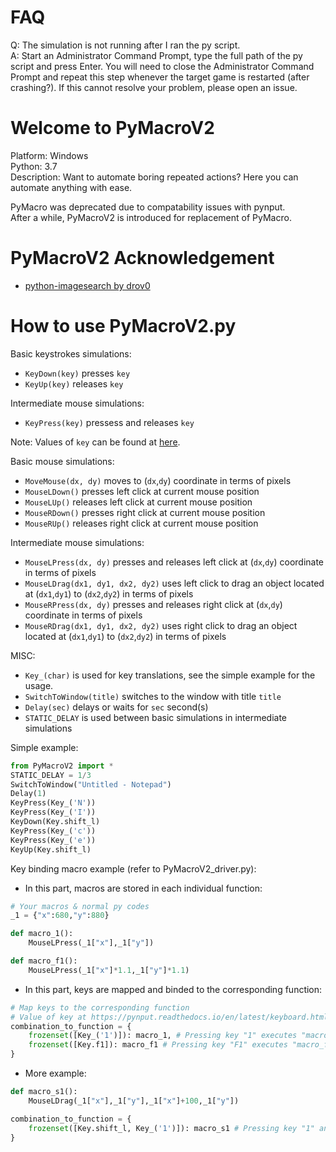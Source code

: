 # FAQ
Q: The simulation is not running after I ran the py script.  
A: Start an Administrator Command Prompt, type the full path of the py script and press Enter. You will need to close the Administrator Command Prompt and repeat this step whenever the target game is restarted (after crashing?). If this cannot resolve your problem, please open an issue.

# Welcome to PyMacroV2
Platform: Windows  
Python: 3.7  
Description: Want to automate boring repeated actions? Here you can automate anything with ease.

PyMacro was deprecated due to compatability issues with pynput.  
After a while, PyMacroV2 is introduced for replacement of PyMacro.

# PyMacroV2 Acknowledgement
- [python-imagesearch by drov0](https://github.com/drov0/python-imagesearch)

# How to use PyMacroV2.py
Basic keystrokes simulations:
- ```KeyDown(key)``` presses ```key```
- ```KeyUp(key)``` releases ```key```

Intermediate mouse simulations:
- ```KeyPress(key)``` pressess and releases ```key```

Note: Values of ```key``` can be found at [here](https://pynput.readthedocs.io/en/latest/keyboard.html).

Basic mouse simulations:
- ```MoveMouse(dx, dy)``` moves to (```dx```,```dy```) coordinate in terms of pixels
- ```MouseLDown()``` presses left click at current mouse position
- ```MouseLUp()``` releases left click at current mouse position
- ```MouseRDown()``` presses right click at current mouse position
- ```MouseRUp()``` releases right click at current mouse position

Intermediate mouse simulations:
- ```MouseLPress(dx, dy)``` presses and releases left click at (```dx```,```dy```) coordinate in terms of pixels
- ```MouseLDrag(dx1, dy1, dx2, dy2)``` uses left click to drag an object located at (```dx1```,```dy1```) to (```dx2```,```dy2```) in terms of pixels
- ```MouseRPress(dx, dy)``` presses and releases right click at (```dx```,```dy```) coordinate in terms of pixels
- ```MouseRDrag(dx1, dy1, dx2, dy2)``` uses right click to drag an object located at (```dx1```,```dy1```) to (```dx2```,```dy2```) in terms of pixels

MISC:
- ```Key_(char)``` is used for key translations, see the simple example for the usage.
- ```SwitchToWindow(title)``` switches to the window with title ```title```
- ```Delay(sec)``` delays or waits for ```sec``` second(s)
- ```STATIC_DELAY``` is used between basic simulations in intermediate simulations

Simple example:
```python
from PyMacroV2 import *
STATIC_DELAY = 1/3
SwitchToWindow("Untitled - Notepad")
Delay(1)
KeyPress(Key_('N'))
KeyPress(Key_('I'))
KeyDown(Key.shift_l)
KeyPress(Key_('c'))
KeyPress(Key_('e'))
KeyUp(Key.shift_l)
```

Key binding macro example (refer to PyMacroV2_driver.py):
- In this part, macros are stored in each individual function:
```python
# Your macros & normal py codes
_1 = {"x":680,"y":880}

def macro_1():
    MouseLPress(_1["x"],_1["y"])

def macro_f1():
    MouseLPress(_1["x"]*1.1,_1["y"]*1.1)
```
- In this part, keys are mapped and binded to the corresponding function:
```python
# Map keys to the corresponding function
# Value of key at https://pynput.readthedocs.io/en/latest/keyboard.html#pynput.keyboard.Key
combination_to_function = {
    frozenset([Key_('1')]): macro_1, # Pressing key "1" executes "macro_1"
    frozenset([Key.f1]): macro_f1 # Pressing key "F1" executes "macro_f1"
}
```
- More example:
```python
def macro_s1():
    MouseLDrag(_1["x"],_1["y"],_1["x"]+100,_1["y"])

combination_to_function = {
    frozenset([Key.shift_l, Key_('1')]): macro_s1 # Pressing key "1" and "left shift" executes "macro_s1"
}
```
